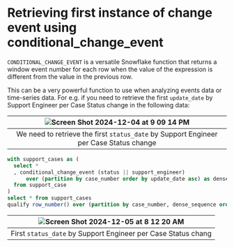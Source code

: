 # Retrieving first instance of change event using conditional_change_event

`CONDITIONAL_CHANGE_EVENT` is a versatile Snowflake function that returns a window event number for each row when the value of the expression is different from the value in the previous row.

This can be a very powerful function to use when analyzing events data or time-series data. For e.g. if you need to retrieve the first `update_date` by Support Engineer per Case Status change in the following data:

|![Screen Shot 2024-12-04 at 9 09 14 PM](https://github.com/user-attachments/assets/bef4184b-5bbf-4a32-b95c-51666a2e4b09)|
|:--:|
|We need to retrieve the first `status_date` by Support Engineer per Case Status change|

```sql
with support_cases as (
  select *
  , conditional_change_event (status || support_engineer)
      over (partition by case_number order by update_date asc) as dense_sequence
  from support_case
)
select * from support_cases
qualify row_number() over (partition by case_number, dense_sequence order by update_date)  = 1;
```

|![Screen Shot 2024-12-05 at 8 12 20 AM](https://github.com/user-attachments/assets/fc8661f4-4bea-4a15-8bea-5cdcc65a67ea)|
|:--:|
|First `status_date` by Support Engineer per Case Status chang|

